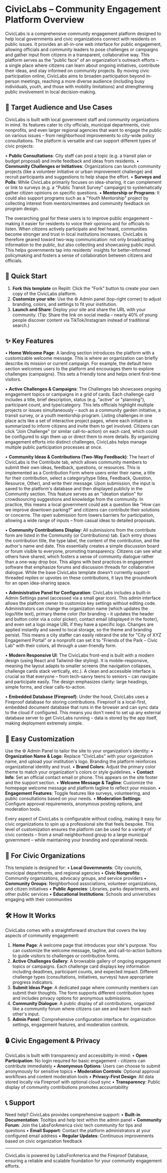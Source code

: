 # CivicLabs – Community Engagement Platform Overview

CivicLabs is a comprehensive community engagement platform designed to help local governments and civic organizations connect with residents on public issues. It provides an all-in-one web interface for public engagement, allowing officials and community leaders to pose challenges or campaigns and gather input from citizens in a transparent, collaborative way. This platform serves as the "public face" of an organization's outreach efforts – a single place where citizens can learn about ongoing initiatives, contribute their ideas, and stay informed on community projects. By moving civic participation online, CivicLabs aims to broaden participation beyond in-person meetings, reaching a more diverse audience (including busy individuals, youth, and those with mobility limitations) and strengthening public involvement in local decision-making.

## 🎯 Target Audience and Use Cases

CivicLabs is built with local government staff and community organizations in mind. Its features cater to city officials, municipal departments, civic nonprofits, and even larger regional agencies that want to engage the public on various issues – from neighborhood improvements to city-wide policy consultations. The platform is versatile and can support different types of civic projects:

• **Public Consultations**: City staff can post a topic (e.g. a transit plan or budget proposal) and invite feedback and ideas from residents.
• **Community Challenges or Initiatives**: Organizations can launch community projects (like a volunteer initiative or urban improvement challenge) and recruit participants and suggestions to help shape the effort.
• **Surveys and Polls**: While CivicLabs primarily focuses on idea-sharing, it can complement or link to surveys (e.g. a "Public Transit Survey" campaign) to systematically gather citizen opinions on specific questions.
• **Mentorship or Programs**: It could also support programs such as a "Youth Mentorship" project by collecting interest from mentors/mentees and community feedback on program design.

The overarching goal for these users is to improve public engagement – making it easier for residents to voice their opinions and for officials to listen. When citizens actively participate and feel heard, communities become stronger and trust in local institutions increases. CivicLabs is therefore geared toward two-way communication: not only broadcasting information to the public, but also collecting and showcasing public input. This helps governments tap into residents' insights for better-informed policymaking and fosters a sense of collaboration between citizens and officials.

## 🚀 Quick Start

1. **Fork this template** on Replit: Click the "Fork" button to create your own copy of the CivicLabs platform.
2. **Customize your site**: Use the ⚙️ Admin panel (top-right corner) to adjust branding, colors, and settings to fit your institution.
3. **Launch and Share**: Deploy your site and share the URL with your community. (Tip: Share the link on social media – nearly 40% of young people discover content via TikTok/Instagram instead of traditional search.)

## ✨ Key Features

• **Home Welcome Page**: A landing section introduces the platform with a customizable welcome message. This is where an organization can briefly describe its mission or current campaign. For example, the default hero section welcomes users to the platform and encourages them to explore challenges (campaigns). This sets a friendly tone and helps orient first-time visitors.

• **Active Challenges & Campaigns**: The Challenges tab showcases ongoing engagement topics or campaigns in a grid of cards. Each challenge card includes a title, brief description, status (e.g. "active" or "planning"), participant count, and type/category. This lets officials highlight multiple projects or issues simultaneously – such as a community garden initiative, a transit survey, or a youth mentorship program. Listing challenges in one place acts like a set of interactive project pages, where each initiative is summarized to inform citizens and invite them to get involved. Citizens can click "Join Challenge" (or similar call-to-action) on each card, which could be configured to sign them up or direct them to more details. By organizing engagement efforts into distinct challenges, CivicLabs helps manage multiple public participation processes at once.

• **Community Ideas & Contributions (Two-Way Feedback)**: The heart of CivicLabs is the Contribute tab, which allows community members to submit their own ideas, feedback, questions, or resources. This is implemented as a Contribution Form where users enter their name, a title for their contribution, select a category/type (Idea, Feedback, Question, Resource, Other), and write their message. Upon submission, the input is saved to the platform's database and then displayed publicly in the Community section. This feature serves as an "ideation station" for crowdsourcing suggestions and knowledge from the community. In practice, this means a local government could ask a question like "How can we improve downtown parking?" and citizens can contribute their solutions or concerns. The open submission form lowers barriers for participation, allowing a wide range of inputs – from casual ideas to detailed proposals.

• **Community Contributions Display**: All submissions from the contribute form are listed in the Community (or Contributions) tab. Each entry shows the contribution title, the type label, the content of the contribution, and the author's name and date. This essentially creates a simple discussion board or forum visible to everyone, promoting transparency. Citizens can see what others have shared, which fosters a sense of community dialogue rather than a one-way drop box. This aligns with best practices in engagement software that emphasize forums and discussion threads for collaborative dialogue. While the base CivicLabs template doesn't currently support threaded replies or upvotes on these contributions, it lays the groundwork for an open idea-sharing space.

• **Administrative Panel for Configuration**: CivicLabs includes a built-in Admin Settings panel (accessed via a small gear icon). This admin interface allows the platform owner to customize key settings without editing code. Administrators can change the organization name (which updates the logo/title text), primary theme color (for branding – it updates the header and button color via a color picker), contact email (displayed in the footer), and even set a logo image URL if they have a specific logo. Changes are applied instantly and saved to local storage, so the theme and branding persist. This means a city staffer can easily rebrand the site for "City of XYZ Engagement Portal" or a nonprofit can set it to "Friends of the Park – Civic Lab" with their colors, all through a user-friendly form.

• **Modern Responsive UI**: The CivicLabs front-end is built with a modern design (using React and Tailwind-like styling). It is mobile-responsive, meaning the layout adapts to smaller screens (the navigation collapses, challenge cards stack vertically, etc.). A clean and accessible interface is crucial so that everyone – from tech-savvy teens to seniors – can navigate and participate easily. The design emphasizes clarity: large headings, simple forms, and clear calls-to-action.

• **Embedded Database (Fireproof)**: Under the hood, CivicLabs uses a Fireproof database for storing contributions. Fireproof is a local-first, embedded document database that runs in the browser and can sync data to the cloud if configured. This means you don't need to set up any external database server to get CivicLabs running – data is stored by the app itself, making deployment extremely simple.

## 🎨 Easy Customization

Use the ⚙️ Admin Panel to tailor the site to your organization's identity:
• **Organization Name & Logo**: Replace "CivicLabs" with your organization name, and upload your institution's logo. Branding the platform reinforces organizational identity and trust.
• **Brand Colors**: Adjust the primary color theme to match your organization's colors or style guidelines.
• **Contact Info**: Set an official contact email or phone. This appears on the site footer and the support section.
• **Welcome Message & Tagline**: Customize the homepage welcome message and platform tagline to reflect your mission.
• **Engagement Features**: Toggle features like surveys, volunteering, and public consultations based on your needs.
• **Moderation Settings**: Configure approval requirements, anonymous posting options, and moderation tools.

Every aspect of CivicLabs is configurable without coding, making it easy for civic organizations to spin up a professional site that feels bespoke. This level of customization ensures the platform can be used for a variety of civic contexts – from a small neighborhood group to a large municipal government – while maintaining your branding and operational needs.

## 📱 For Civic Organizations

This template is designed for:
• **Local Governments**: City councils, municipal departments, and regional agencies
• **Civic Nonprofits**: Community organizations, advocacy groups, and service providers
• **Community Groups**: Neighborhood associations, volunteer organizations, and citizen initiatives
• **Public Agencies**: Libraries, parks departments, and other public services
• **Educational Institutions**: Schools and universities engaging with their communities

## 🛠️ How It Works

CivicLabs comes with a straightforward structure that covers the key aspects of community engagement:
1. **Home Page**: A welcome page that introduces your site's purpose. You can customize the welcome message, tagline, and call-to-action buttons to guide visitors to challenges or contribution forms.
2. **Active Challenges Gallery**: A browsable gallery of ongoing engagement topics or campaigns. Each challenge card displays key information including deadlines, participant counts, and expected impact. Different challenge types (consultations, initiatives, surveys) have appropriate progress indicators.
3. **Submit Ideas Page**: A dedicated page where community members can submit their thoughts. The form supports different contribution types and includes privacy options for anonymous submissions.
4. **Community Dialogue**: A public display of all contributions, organized like a community forum where citizens can see and learn from each other's input.
5. **Admin Panel**: Comprehensive configuration interface for organization settings, engagement features, and moderation controls.

## 🔒 Civic Engagement & Privacy

CivicLabs is built with transparency and accessibility in mind:
• **Open Participation**: No login required for basic engagement - citizens can contribute immediately
• **Anonymous Options**: Users can choose to submit anonymously for sensitive topics
• **Moderation Controls**: Optional approval workflows and content moderation tools
• **Privacy-First Design**: All data stored locally via Fireproof with optional cloud sync
• **Transparency**: Public display of community contributions promotes accountability

## 📞 Support

Need help? CivicLabs provides comprehensive support:
• **Built-in Documentation**: Tooltips and help text within the admin panel
• **Community Forum**: Join the LabsForAmerica civic tech community for tips and questions
• **Email Support**: Contact the platform administrators at your configured email address
• **Regular Updates**: Continuous improvements based on civic organization feedback

---

CivicLabs is powered by LabsForAmerica and the Fireproof Database, ensuring a reliable and scalable foundation for your community engagement efforts.
